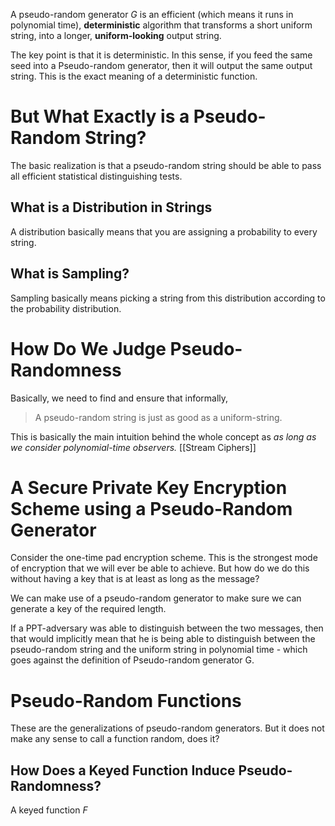 A pseudo-random generator $G$ is an efficient (which means it runs in polynomial time), **deterministic** algorithm that transforms a short uniform string, into a longer, **uniform-looking** output string.

The key point is that it is deterministic. In this sense, if you feed the same seed into a Pseudo-random generator, then it will output the same output string. This is the exact meaning of a deterministic function.
# But What Exactly is a Pseudo-Random String?
The basic realization is that a pseudo-random string should be able to pass all efficient statistical distinguishing tests. 
## What is a Distribution in Strings
A distribution basically means that you are assigning a probability to every string.
## What is Sampling?
Sampling basically means picking a string from this distribution according to the probability distribution.
# How Do We Judge Pseudo-Randomness
Basically, we need to find and ensure that informally,
> A pseudo-random string is just as good as a uniform-string.

This is basically the main intuition behind the whole concept as *as long as we consider polynomial-time observers.*
[[Stream Ciphers]]
# A Secure Private Key Encryption Scheme using a Pseudo-Random Generator
Consider the one-time pad encryption scheme. This is the strongest mode of encryption that we will ever be able to achieve. But how do we do this without having a key that is at least as long as the message?

We can make use of a pseudo-random generator to make sure we can generate a key of the required length.

If a PPT-adversary was able to distinguish between the two messages, then that would implicitly mean that he is being able to distinguish between the pseudo-random string and the uniform string in polynomial time - which goes against the definition of Pseudo-random generator G.
# Pseudo-Random Functions
These are the generalizations of pseudo-random generators. But it does not make any sense to call a function random, does it?
## How Does a Keyed Function Induce Pseudo-Randomness?
A keyed function $F$ 